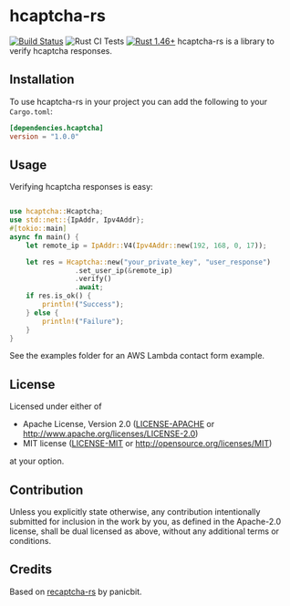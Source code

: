 # hcaptcha-rs

[![Build Status](https://travis-ci.org/jerusdp/recaptcha-rs.svg?branch=main)](https://travis-ci.org/jerusdp/hcaptcha-rs)
![Rust CI Tests](https://github.com/jerusdp/hcapthc-rs/actions/workflows/general.yml/badge.svg)
[![Rust 1.46+](https://img.shields.io/badge/rust-1.44.1+-orange.svg)](https://www.rust-lang.org)
hcaptcha-rs is a library to verify hcaptcha responses.

## Installation

To use hcaptcha-rs in your project you can add the following to your `Cargo.toml`:

```toml
[dependencies.hcaptcha]
version = "1.0.0"
```

## Usage

Verifying hcaptcha responses is easy:

```rust

use hcaptcha::Hcaptcha;
use std::net::{IpAddr, Ipv4Addr};
#[tokio::main]
async fn main() {
    let remote_ip = IpAddr::V4(Ipv4Addr::new(192, 168, 0, 17));

    let res = Hcaptcha::new("your_private_key", "user_response")
                .set_user_ip(&remote_ip)
                .verify()
                .await;
    if res.is_ok() {
        println!("Success");
    } else {
        println!("Failure");
    }
}

```

See the examples folder for an AWS Lambda contact form example.

## License

Licensed under either of

* Apache License, Version 2.0
  ([LICENSE-APACHE](LICENSE-APACHE) or <http://www.apache.org/licenses/LICENSE-2.0>)
* MIT license
  ([LICENSE-MIT](LICENSE-MIT) or <http://opensource.org/licenses/MIT>)

at your option.

## Contribution

Unless you explicitly state otherwise, any contribution intentionally submitted
for inclusion in the work by you, as defined in the Apache-2.0 license, shall be
dual licensed as above, without any additional terms or conditions.

## Credits

Based on [recaptcha-rs](https://github.com/panicbit/recaptcha-rs) by panicbit.
